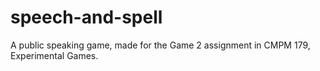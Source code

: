 # speech-and-spell
A public speaking game, made for the Game 2 assignment in CMPM 179, Experimental Games.
